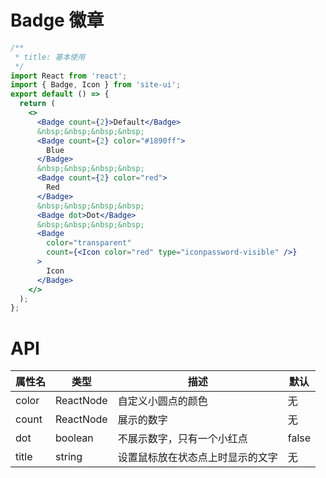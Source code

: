 # Badge 徽章

```jsx
/**
 * title: 基本使用
 */
import React from 'react';
import { Badge, Icon } from 'site-ui';
export default () => {
  return (
    <>
      <Badge count={2}>Default</Badge>
      &nbsp;&nbsp;&nbsp;&nbsp;
      <Badge count={2} color="#1890ff">
        Blue
      </Badge>
      &nbsp;&nbsp;&nbsp;&nbsp;
      <Badge count={2} color="red">
        Red
      </Badge>
      &nbsp;&nbsp;&nbsp;&nbsp;
      <Badge dot>Dot</Badge>
      &nbsp;&nbsp;&nbsp;&nbsp;
      <Badge
        color="transparent"
        count={<Icon color="red" type="iconpassword-visible" />}
      >
        Icon
      </Badge>
    </>
  );
};
```

# API

| **属性名** | **类型**  | **描述**                         | **默认** |
| ---------- | --------- | -------------------------------- | -------- |
| color      | ReactNode | 自定义小圆点的颜色               | 无       |
| count      | ReactNode | 展示的数字                       | 无       |
| dot        | boolean   | 不展示数字，只有一个小红点       | false    |
| title      | string    | 设置鼠标放在状态点上时显示的文字 | 无       |
